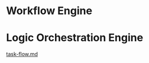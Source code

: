 # Workflow Engine

# Logic Orchestration Engine
[task-flow.md](task-flow.md)
<!-- SOURCE_MD5:f7d22c1e29ffc8f6427938e8ba219d28-->
